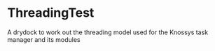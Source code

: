 # ThreadingTest
A drydock to work out the threading model used for the Knossys task manager and its modules
